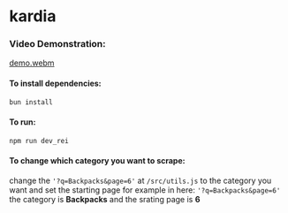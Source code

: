 # kardia

### Video Demonstration:
[demo.webm](https://github.com/adilmajhoul/scraping-rei.com/assets/124396997/e75b30ea-235f-4deb-8eef-91a0cda16e72)


#### To install dependencies:

```bash
bun install
```

#### To run:

```bash
npm run dev_rei
```

#### To change which category you want to scrape:

change the `'?q=Backpacks&page=6'` at `/src/utils.js` to the category you want and set the starting page for example in here: `'?q=Backpacks&page=6'` the category is **Backpacks** and the srating page is **6**
